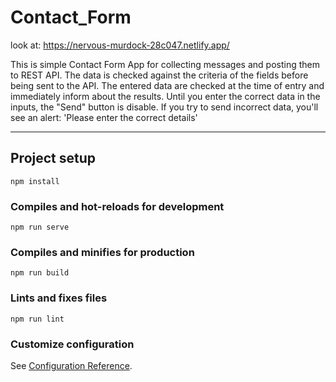 # Contact_Form
look at: https://nervous-murdock-28c047.netlify.app/

This is simple Contact Form App for collecting messages and posting them to REST API. 
The data is checked against the criteria of the fields before being sent to the API.
The entered data are checked at the time of entry and immediately inform about the results.
Until you enter the correct data in the inputs, the "Send" button is disable.
If you try to send incorrect data, you'll see an alert: 'Please enter the correct details'

-----

## Project setup
```
npm install
```

### Compiles and hot-reloads for development
```
npm run serve
```

### Compiles and minifies for production
```
npm run build
```

### Lints and fixes files
```
npm run lint
```

### Customize configuration
See [Configuration Reference](https://cli.vuejs.org/config/).

